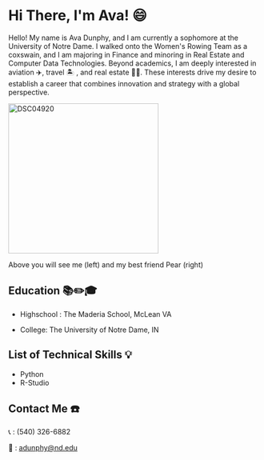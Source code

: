 # Hi There, I'm Ava! 😄
Hello! My name is Ava Dunphy, and I am currently a sophomore at the University of Notre Dame. I walked onto the Women's Rowing Team as a coxswain, and I am majoring in Finance and minoring in Real Estate and Computer Data Technologies. Beyond academics, I am deeply interested in aviation ✈️, travel 🏝️ , and real estate 👩‍💼. These interests drive my desire to establish a career that combines innovation and strategy with a global perspective.

<img src="https://github.com/user-attachments/assets/7efdece6-7ac6-403a-81ed-167e5d77cb61" alt="DSC04920" width="300">

Above you will see me (left) and my best friend Pear (right)




## Education 📚✏️🎓
* Highschool : The Maderia School, McLean VA

* College: The University of Notre Dame, IN


## List of Technical Skills 💡
- Python
- R-Studio

## Contact Me ☎️
📞 : (540) 326-6882 

📧 : adunphy@nd.edu

